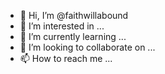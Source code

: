 - 👋 Hi, I’m @faithwillabound
- 👀 I’m interested in ...
- 🌱 I’m currently learning ...
- 💞️ I’m looking to collaborate on ...
- 📫 How to reach me ...

<!---
faithwillabound/faithwillabound is a ✨ special ✨ repository because its `README.md` (this file) appears on your GitHub profile.
You can click the Preview link to take a look at your changes.
--->

